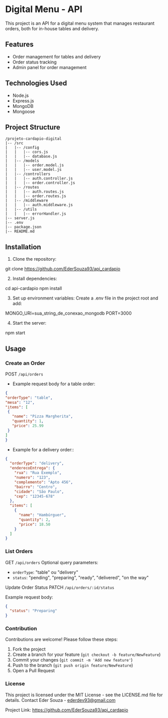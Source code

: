 # Digital Menu - API

This project is an API for a digital menu system that manages restaurant orders, both for in-house tables and delivery.

## Features

- Order management for tables and delivery
- Order status tracking
- Admin panel for order management

## Technologies Used

- Node.js
- Express.js
- MongoDB
- Mongoose

## Project Structure
```
/projeto-cardapio-digital
|-- /src
|   |-- /config
|   |   |-- cors.js
|   |   |-- database.js
|   |-- /models
|   |   |-- order.model.js
|   |   |-- user.model.js
|   |-- /controllers
|   |   |-- auth.controller.js
|   |   |-- order.controller.js
|   |-- /routes
|   |   |-- auth.routes.js
|   |   |-- order.routes.js
|   |-- /middleware
|   |   |-- auth.middleware.js
|   |-- /utils
|   |   |-- errorHandler.js
|-- server.js
|-- .env
|-- package.json
|-- README.md
```

## Installation

1. Clone the repository:

git clone https://github.com/EderSouza93/api_cardapio

2. Install dependencies:

cd api-cardapio
npm install

3. Set up environment variables:
   Create a .env file in the project root and add:

MONGO_URI=sua_string_de_conexao_mongodb
PORT=3000

4. Start the server:

npm start 

## Usage

### Create an Order

POST `/api/orders`

- Example request body for a table order:
```json
{
"orderType": "table",
"mesa": "12",
"items": [
 {
   "name": "Pizza Margherita",
   "quantity": 1,
   "price": 25.99
 }
]
}
````
- Example for a delivery order::
```json
{
  "orderType": "delivery",
  "enderecoEntrega": {
    "rua": "Rua Exemplo",
    "numero": "123",
    "complemento": "Apto 456",
    "bairro": "Centro",
    "cidade": "São Paulo",
    "cep": "12345-678"
  },
  "items": [
    {
      "name": "Hambúrguer",
      "quantity": 2,
      "price": 18.50
    }
  ]
}
```

### List Orders 

GET `/api/orders`
Optional query parameters:

- `orderType`: "table" ou "delivery"
- `status`: "pending", "preparing", "ready", "delivered", "on the way"

Update Order Status
PATCH `/api/orders/:id/status`

Example request body:

```json
{
  "status": "Preparing"
}
````
### Contribution

Contributions are welcome! Please follow these steps:

1. Fork the project
2. Create a branch for your feature (`git checkout -b feature/NewFeature`)
3. Commit your changes (`git commit -m 'Add new feature'`)
4. Push to the branch (`git push origin feature/NewFeature`)
5. Open a Pull Request

### License
This project is licensed under the MIT License - see the LICENSE.md file for details.
Contact
Eder Souza - ederdev93@gmail.com

Project Link: https://github.com/EderSouza93/api_cardapio
